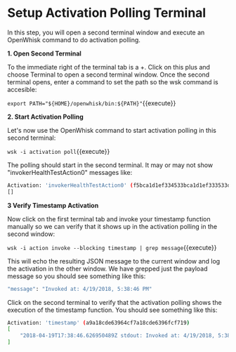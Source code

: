 # Setup Activation Polling Terminal

In this step, you will open a second terminal window and execute an OpenWhisk command to do activation polling.

**1. Open Second Terminal**

To the immediate right of the terminal tab is a +.  Click on this plus and choose Terminal to open a second terminal window.
Once the second terminal opens, enter a command to set the path so the wsk command is accesible:

``export PATH="${HOME}/openwhisk/bin:${PATH}"``{{execute}}

**2. Start Activation Polling**

Let's now use the OpenWhisk command to start activation polling in this second terminal:

``wsk -i activation poll``{{execute}}

The polling should start in the second terminal.  It may or may not show "invokerHealthTestAction0" messages like:

```sh
Activation: 'invokerHealthTestAction0' (f5bca1d1ef334533bca1d1ef333533de)
[]
```

**3 Verify Timestamp Activation**

Now click on the first terminal tab and invoke your timestamp function manually so we can verify that it shows up in the 
activation polling in the second window:

``wsk -i action invoke --blocking timestamp | grep message``{{execute}}

This will echo the resulting JSON message to the current window and log the activation in the other window.  We have
grepped just the payload message so you should see something like this:

```sh
"message": "Invoked at: 4/19/2018, 5:38:46 PM"
```

Click on the second terminal to verify that the activation polling shows the execution of the timestamp function.
You should see something like this:

```sh
Activation: 'timestamp' (a9a18cde63964cf7a18cde6396fcf719)
[
    "2018-04-19T17:38:46.626950489Z stdout: Invoked at: 4/19/2018, 5:38:46 PM"
]
```
